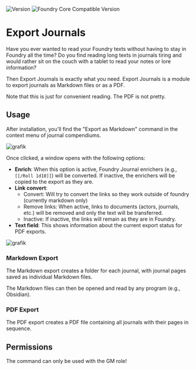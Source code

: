 ![Version](https://img.shields.io/github/v/tag/Cibola8/exportjournals?label=Version&style=flat-square&color=2577a1) ![Foundry Core Compatible Version](https://img.shields.io/badge/dynamic/json.svg?url=https%3A%2F%2Fraw.githubusercontent.com%2FCibola8%2Fexportjournals%foundry13%2Fmodule.json&label=Foundry%20Core%20Compatible%20Version&query=$.compatibility.verified&style=flat-square&color=ff6400)


# Export Journals

Have you ever wanted to read your Foundry texts without having to stay in Foundry all the time? Do you find reading long texts in journals tiring and would rather sit on the couch with a tablet to read your notes or lore information?

Then Export Journals is exactly what you need. Export Journals is a module to export journals as Markdown files or as a PDF.

Note that this is just for convenient reading. The PDF is not pretty.

## Usage

After installation, you'll find the "Export as Markdown" command in the context menu of journal compendiums.

![grafik](https://github.com/user-attachments/assets/8fb2f296-194d-4133-a3aa-57300c67f836)

Once clicked, a window opens with the following options:
- **Enrich**: When this option is active, Foundry Journal enrichers (e.g., `[[/Roll 1d10]]`) will be converted. If inactive, the enrichers will be copied to the export as they are.
- **Link convert**: 
    * Convert: Will try to convert the links so they work outside of foundry (currently markdown only)
    * Remove links: When active, links to documents (actors, journals, etc.) will be removed and only the text will be transferred. 
    * Inactive: If inactive, the links will remain as they are in Foundry.
- **Text field**: This shows information about the current export status for PDF exports.

![grafik](https://github.com/user-attachments/assets/ae01344f-8043-433b-8ff0-584c69fa399b)

### Markdown Export
The Markdown export creates a folder for each journal, with journal pages saved as individual Markdown files.

The Markdown files can then be opened and read by any program (e.g., Obsidian).

### PDF Export
The PDF export creates a PDF file containing all journals with their pages in sequence.

## Permissions
The command can only be used with the GM role!
